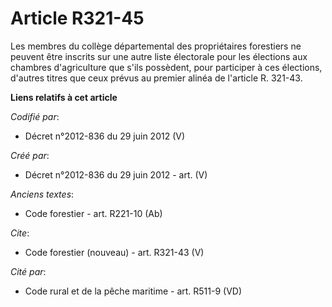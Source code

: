 # Article R321-45

Les membres du collège départemental des propriétaires forestiers ne peuvent être inscrits sur une autre liste électorale
pour les élections aux chambres d'agriculture que s'ils possèdent, pour participer à ces élections, d'autres titres que ceux
prévus au premier alinéa de l'article R. 321-43.

**Liens relatifs à cet article**

_Codifié par_:

  - Décret n°2012-836 du 29 juin 2012 (V)

_Créé par_:

  - Décret n°2012-836 du 29 juin 2012 - art. (V)

_Anciens textes_:

  - Code forestier - art. R221-10 (Ab)

_Cite_:

  - Code forestier (nouveau) - art. R321-43 (V)

_Cité par_:

  - Code rural et de la pêche maritime - art. R511-9 (VD)
